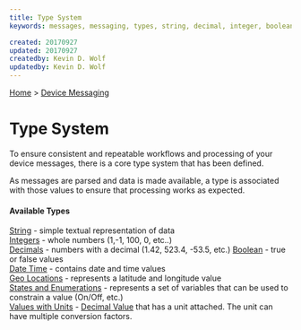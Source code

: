 ```yaml
---
title: Type System
keywords: messages, messaging, types, string, decimal, integer, boolean, datetime, geolocation, latitude, longitude, state, unit

created: 20170927
updated: 20170927
createdby: Kevin D. Wolf
updatedby: Kevin D. Wolf
---
```

[Home](../../Index.md) > [Device Messaging](../Index.md)

# Type System

To ensure consistent and repeatable workflows and processing of your device messages, there is a core type system that has been defined.  

As messages are parsed and data is made available, a type is associated with those values to ensure that processing works as expected. 

#### Available Types

[String](Strings.md) - simple textual representation of data  
[Integers](Integers.md) - whole numbers (1,-1, 100, 0, etc..)  
[Decimals](Decimals.md) - numbers with a decimal (1.42, 523.4, -53.5, etc.)
[Boolean](Booleans.md)  - true or false values     
[Date Time](DateTime.md) - contains date and time values  
[Geo Locations](GeoLocation.md) - represents a latitude and longitude value  
[States and Enumerations](StatesAndEnums.md) - represents a set of variables that can be used to constrain a value (On/Off, etc.)    
[Values with Units](ValueWithUnits.md) - [Decimal Value](Decimals.md) that has a unit attached.  The unit can have multiple conversion factors.
